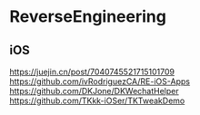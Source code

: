 # ReverseEngineering

## iOS

https://juejin.cn/post/7040745521715101709  
https://github.com/ivRodriguezCA/RE-iOS-Apps  
https://github.com/DKJone/DKWechatHelper  
https://github.com/TKkk-iOSer/TKTweakDemo  
